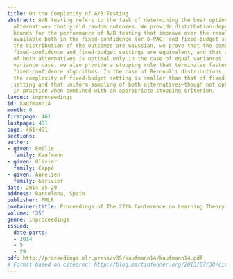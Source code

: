 ```yaml
---
title: On the Complexity of A/B Testing
abstract: A/B testing refers to the task of determining the best option among two
  alternatives that yield random outcomes. We provide distribution-dependent lower
  bounds for the performance of A/B testing that improve over the results currently
  available both in the fixed-confidence (or δ-PAC) and fixed-budget settings. When
  the distribution of the outcomes are Gaussian, we prove that the complexity of the
  fixed-confidence and fixed-budget settings are equivalent, and that uniform sampling
  of both alternatives is optimal only in the case of equal variances. In the common
  variance case, we also provide a stopping rule that terminates faster than existing
  fixed-confidence algorithms. In the case of Bernoulli distributions, we show that
  the complexity of fixed-budget setting is smaller than that of fixed-confidence
  setting and that uniform sampling of both alternatives—though not optimal—is advisable
  in practice when combined with an appropriate stopping criterion.
layout: inproceedings
id: kaufmann14
month: 0
firstpage: 461
lastpage: 481
page: 461-481
sections: 
author:
- given: Emilie
  family: Kaufmann
- given: Olivier
  family: Cappé
- given: Aurélien
  family: Garivier
date: 2014-05-29
address: Barcelona, Spain
publisher: PMLR
container-title: Proceedings of The 27th Conference on Learning Theory
volume: '35'
genre: inproceedings
issued:
  date-parts:
  - 2014
  - 5
  - 29
pdf: http://proceedings.mlr.press/v35/kaufmann14/kaufmann14.pdf
# Format based on citeproc: http://blog.martinfenner.org/2013/07/30/citeproc-yaml-for-bibliographies/
---
```

